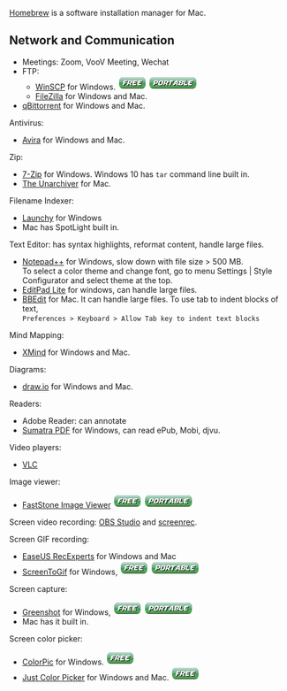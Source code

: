 

[Homebrew](https://brew.sh/) is a software installation manager for Mac.

## Network and Communication
- Meetings: Zoom, VooV Meeting, Wechat
- FTP: 
  - [WinSCP](https://winscp.net/eng/index.php) for Windows. ![free](free.png) ![portable](portable.png)
  - [FileZilla](https://filezilla-project.org/) for Windows and Mac.
- [qBittorrent](https://www.qbittorrent.org/) for Windows and Mac.

Antivirus:
- [Avira](https://www.avira.com) for Windows and Mac.

Zip:
- [7-Zip](https://www.7-zip.org/) for Windows. Windows 10 has ```tar``` command line built in.
- [The Unarchiver](https://theunarchiver.com/) for Mac.

Filename Indexer: 
- [Launchy](https://www.launchy.net/) for Windows
- Mac has SpotLight built in.

Text Editor: has syntax highlights, reformat content, handle large files.
- [Notepad++](https://notepad-plus-plus.org/) for Windows, slow down with file size > 500 MB.  
  To select a color theme and change font, go to menu Settings | Style Configurator and select theme
  at the top.
- [EditPad Lite](https://www.editpadlite.com/) for windows, can handle large files.
- [BBEdit](https://www.barebones.com/products/bbedit/) for Mac. It can handle large files. 
  To use tab to indent blocks of text,   
    ```Preferences > Keyboard > Allow Tab key to indent text blocks```

Mind Mapping: 
- [XMind](https://www.xmind.net/) for Windows and Mac.

Diagrams: 
- [draw.io](https://www.draw.io) for Windows and Mac.

Readers:
- Adobe Reader: can annotate
- [Sumatra PDF](https://www.sumatrapdfreader.org/free-pdf-reader.html) for Windows, 
  can read ePub, Mobi, djvu.

Video players: 
- [VLC](https://www.videolan.org/)

Image viewer: 
- [FastStone Image Viewer](https://www.faststone.org/download.htm)
  ![free](free.png) ![portable](portable.png)

Screen video recording: [OBS Studio](https://obsproject.com/) and 
  [screenrec](https://screenrec.com/screen-recorder/). 

Screen GIF recording:
- [EaseUS RecExperts](https://www.easeus.com/screen-recording-tips/gif-recorders.html)
  for Windows and Mac
- [ScreenToGif](https://www.screentogif.com/) for Windows, ![free](free.png) ![portable](portable.png)

Screen capture: 
- [Greenshot](https://getgreenshot.org/) for Windows, 
  ![free](free.png) ![portable](portable.png)
- Mac has it built in.

Screen color picker: 
- [ColorPic](http://www.iconico.com/colorpic/) for Windows. ![free](free.png)
- [Just Color Picker](https://annystudio.com/software/colorpicker/) for Windows and Mac. ![free](free.png)
